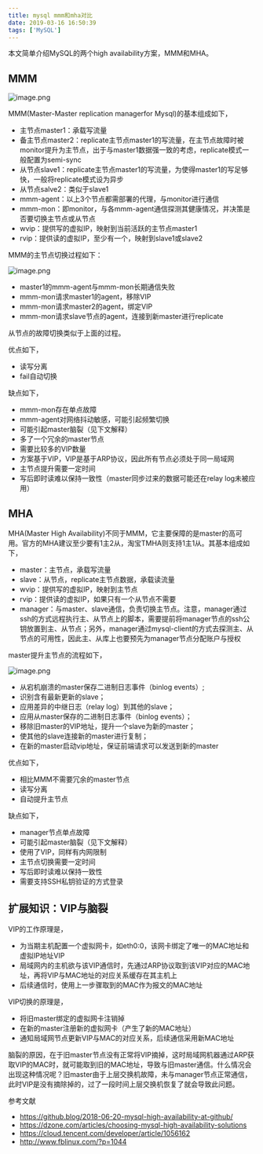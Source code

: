 ```yaml
---
title: mysql mmm和mha对比
date: 2019-03-16 16:50:39
tags: ['MySQL']
---
```


本文简单介绍MySQL的两个high availability方案，MMM和MHA。

<!--more-->

## MMM

![image.png](https://upload-images.jianshu.io/upload_images/908013-d074f3493901aafc.png?imageMogr2/auto-orient/strip%7CimageView2/2/w/1240)

MMM(Master-Master replication managerfor Mysql)的基本组成如下，
- 主节点master1：承载写流量
- 备主节点master2：replicate主节点master1的写流量，在主节点故障时被monitor提升为主节点，出于与master1数据强一致的考虑，replicate模式一般配置为semi-sync
- 从节点slave1：replicate主节点master1的写流量，为使得master1的写足够快，一般将replicate模式设为异步
- 从节点salve2：类似于slave1
- mmm-agent：以上3个节点都需部署的代理，与monitor进行通信
- mmm-mon：即monitor，与各mmm-agent通信探测其健康情况，并决策是否要切换主节点或从节点
- wvip：提供写的虚拟IP，映射到当前活跃的主节点master1
- rvip：提供读的虚拟IP，至少有一个，映射到slave1或slave2

MMM的主节点切换过程如下：

![image.png](https://upload-images.jianshu.io/upload_images/908013-cdaf92ca2a23058e.png?imageMogr2/auto-orient/strip%7CimageView2/2/w/1240)

- master1的mmm-agent与mmm-mon长期通信失败
- mmm-mon请求master1的agent，移除VIP
- mmm-mon请求master2的agent，绑定VIP
- mmm-mon请求slave节点的agent，连接到新master进行replicate

从节点的故障切换类似于上面的过程。

优点如下，

- 读写分离
- fail自动切换

缺点如下，

- mmm-mon存在单点故障
- mmm-agent对网络抖动敏感，可能引起频繁切换
- 可能引起master脑裂（见下文解释）
- 多了一个冗余的master节点
- 需要比较多的VIP数量
- 方案基于VIP，VIP是基于ARP协议，因此所有节点必须处于同一局域网
- 主节点提升需要一定时间
- 写后即时读难以保持一致性（master同步过来的数据可能还在relay log未被应用）

## MHA

MHA(Master High Availability)不同于MMM，它主要保障的是master的高可用。官方的MHA建议至少要有1主2从，淘宝TMHA则支持1主1从。其基本组成如下，

- master：主节点，承载写流量
- slave：从节点，replicate主节点数据，承载读流量
- wvip：提供写的虚拟IP，映射到主节点
- rvip：提供读的虚拟IP，如果只有一个从节点不需要
- manager：与master、slave通信，负责切换主节点。注意，manager通过ssh的方式远程执行主、从节点上的脚本，需要提前将manager节点的ssh公钥放置到主、从节点；另外，manager通过mysql-client的方式去探测主、从节点的可用性，因此主、从库上也要预先为manager节点分配账户与授权

master提升主节点的流程如下，

![image.png](https://upload-images.jianshu.io/upload_images/908013-78b8c51cc0fb18a4.png?imageMogr2/auto-orient/strip%7CimageView2/2/w/1240)


- 从宕机崩溃的master保存二进制日志事件（binlog events）;
- 识别含有最新更新的slave；
- 应用差异的中继日志（relay log）到其他的slave；
- 应用从master保存的二进制日志事件（binlog events）；
- 移除旧master的VIP地址，提升一个slave为新的master；
- 使其他的slave连接新的master进行复制；
- 在新的master启动vip地址，保证前端请求可以发送到新的master

优点如下，

- 相比MMM不需要冗余的master节点
- 读写分离
- 自动提升主节点

缺点如下，

- manager节点单点故障
- 可能引起master脑裂（见下文解释）
- 使用了VIP，同样有内网限制
- 主节点切换需要一定时间
- 写后即时读难以保持一致性
- 需要支持SSH私钥验证的方式登录

## 扩展知识：VIP与脑裂

VIP的工作原理是，

- 为当期主机配置一个虚拟网卡，如eth0:0，该网卡绑定了唯一的MAC地址和虚拟IP地址VIP
- 局域网内的主机欲与该VIP通信时，先通过ARP协议取到该VIP对应的MAC地址，再将VIP与MAC地址的对应关系缓存在其主机上
- 后续通信时，使用上一步骤取到的MAC作为报文的MAC地址

VIP切换的原理是，

- 将旧master绑定的虚拟网卡注销掉
- 在新的master注册新的虚拟网卡（产生了新的MAC地址）
- 通知局域网节点更新VIP与MAC的对应关系，后续通信采用新MAC地址

脑裂的原因，在于旧master节点没有正常将VIP摘掉，这时局域网机器通过ARP获取VIP的MAC时，就可能取到旧的MAC地址，导致与旧master通信。什么情况会出现这种情况呢？旧master由于上层交换机故障，未与manager节点正常通信，此时VIP是没有摘除掉的，过了一段时间上层交换机恢复了就会导致此问题。

参考文献
- https://github.blog/2018-06-20-mysql-high-availability-at-github/
- https://dzone.com/articles/choosing-mysql-high-availability-solutions
- https://cloud.tencent.com/developer/article/1056162
- http://www.fblinux.com/?p=1044
